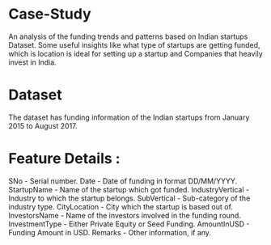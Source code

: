 # Case-Study
An analysis of the funding trends and patterns based on Indian startups Dataset. Some useful insights like what type of startups are getting funded, which is location is ideal for setting up a startup and Companies that heavily invest in India.

# Dataset 

The dataset has funding information of the Indian startups from January 2015 to August 2017.

# Feature Details :

SNo - Serial number.
Date - Date of funding in format DD/MM/YYYY.
StartupName - Name of the startup which got funded.
IndustryVertical - Industry to which the startup belongs.
SubVertical - Sub-category of the industry type.
CityLocation - City which the startup is based out of.
InvestorsName - Name of the investors involved in the funding round.
InvestmentType - Either Private Equity or Seed Funding.
AmountInUSD - Funding Amount in USD.
Remarks - Other information, if any.
